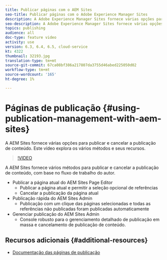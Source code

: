 ```yaml
---
title: Publicar páginas com o AEM Sites
seo-title: Publicar páginas com o Adobe Experience Manager Sites
description: A Adobe Experience Manager Sites fornece várias opções para publicar e cancelar a publicação de conteúdo. Este vídeo explora os vários métodos e seus recursos.
seo-description: A Adobe Experience Manager Sites fornece várias opções para publicar e cancelar a publicação de conteúdo. Este vídeo explora os vários métodos e seus recursos.
topics: publishing
audience: all
doc-type: feature video
activity: use
version: 6.3, 6.4, 6.5, cloud-service
kt: 4322
thumbnail: 32193.jpg
translation-type: tm+mt
source-git-commit: 67ca08bf386a217807da3755d46abed225050d02
workflow-type: tm+mt
source-wordcount: '165'
ht-degree: 1%

---
```



# Páginas de publicação {#using-publication-management-with-aem-sites}

A AEM Sites fornece várias opções para publicar e cancelar a publicação de conteúdo. Este vídeo explora os vários métodos e seus recursos.

>[!VIDEO](https://video.tv.adobe.com/v/32193?quality=12&learn=on)

A AEM Sites fornece vários métodos para publicar e cancelar a publicação de conteúdo, com base no fluxo de trabalho do autor.

* Publicar a página atual do AEM Sites Page Editor
   * Publicar a página atual e permitir a seleção opcional de referências
   * Cancelar a publicação da página atual
* Publicação rápida do AEM Sites Admin
   * Publicação com um clique das páginas selecionadas e todas as referências não publicadas foram publicadas automaticamente
* Gerenciar publicação do AEM Sites Admin
   * Console robusto para o gerenciamento detalhado de publicação em massa e cancelamento de publicação de conteúdo.

## Recursos adicionais {#additional-resources}

* [Documentação das páginas de publicação](https://docs.adobe.com/content/help/en/experience-manager-65/authoring/authoring/publishing-pages.html)
